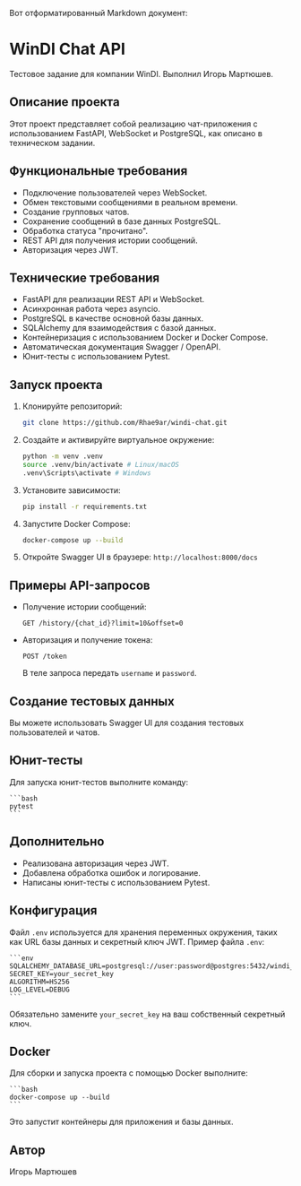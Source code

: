 Вот отформатированный Markdown документ:

# WinDI Chat API

Тестовое задание для компании WinDI. Выполнил Игорь Мартюшев.

## Описание проекта

Этот проект представляет собой реализацию чат-приложения с использованием FastAPI, WebSocket и PostgreSQL, как описано в техническом задании.

## Функциональные требования

- Подключение пользователей через WebSocket.
- Обмен текстовыми сообщениями в реальном времени.
- Создание групповых чатов.
- Сохранение сообщений в базе данных PostgreSQL.
- Обработка статуса "прочитано".
- REST API для получения истории сообщений.
- Авторизация через JWT.

## Технические требования

- FastAPI для реализации REST API и WebSocket.
- Асинхронная работа через asyncio.
- PostgreSQL в качестве основной базы данных.
- SQLAlchemy для взаимодействия с базой данных.
- Контейнеризация с использованием Docker и Docker Compose.
- Автоматическая документация Swagger / OpenAPI.
- Юнит-тесты с использованием Pytest.

## Запуск проекта

1. Клонируйте репозиторий:

    ```bash
    git clone https://github.com/Rhae9ar/windi-chat.git
    ```

2. Создайте и активируйте виртуальное окружение:

    ```bash
    python -m venv .venv
    source .venv/bin/activate # Linux/macOS
    .venv\Scripts\activate # Windows
    ```

3. Установите зависимости:

    ```bash
    pip install -r requirements.txt
    ```

4. Запустите Docker Compose:

    ```bash
    docker-compose up --build
    ```

5. Откройте Swagger UI в браузере: `http://localhost:8000/docs`

## Примеры API-запросов

- Получение истории сообщений:

    ```http
    GET /history/{chat_id}?limit=10&offset=0
    ```

- Авторизация и получение токена:

    ```http
    POST /token
    ```

    В теле запроса передать `username` и `password`.

## Создание тестовых данных

Вы можете использовать Swagger UI для создания тестовых пользователей и чатов.

## Юнит-тесты

Для запуска юнит-тестов выполните команду:

    ```bash
    pytest
    ```

## Дополнительно

- Реализована авторизация через JWT.
- Добавлена обработка ошибок и логирование.
- Написаны юнит-тесты с использованием Pytest.

## Конфигурация

Файл `.env` используется для хранения переменных окружения, таких как URL базы данных и секретный ключ JWT. Пример файла `.env`:

    ```env
    SQLALCHEMY_DATABASE_URL=postgresql://user:password@postgres:5432/windi_chat
    SECRET_KEY=your_secret_key
    ALGORITHM=HS256
    LOG_LEVEL=DEBUG
    ```

Обязательно замените `your_secret_key` на ваш собственный секретный ключ.

## Docker

Для сборки и запуска проекта с помощью Docker выполните:

    ```bash
    docker-compose up --build
    ```

Это запустит контейнеры для приложения и базы данных.

## Автор

Игорь Мартюшев

